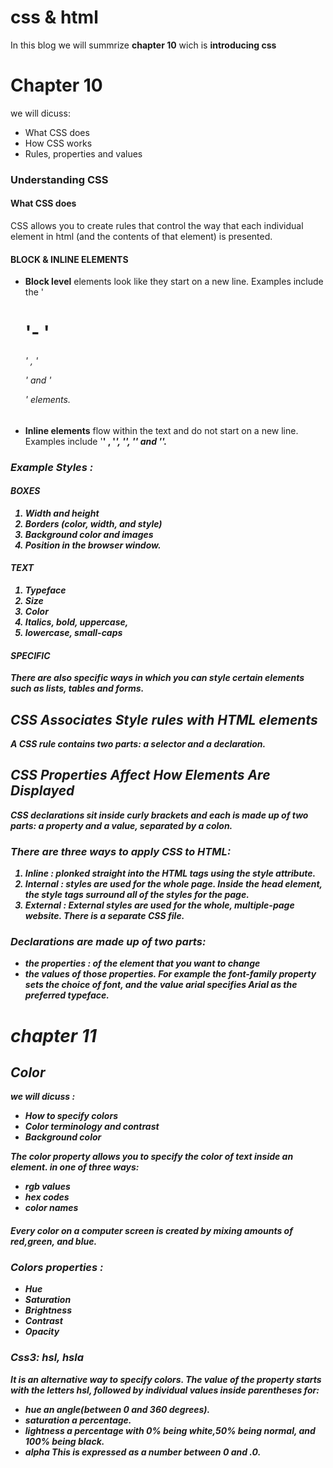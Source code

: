 # css & html

In this blog we will summrize **chapter 10** wich is **introducing css**

# Chapter 10

we will dicuss:

* What CSS does
* How CSS works
* Rules, properties and values

### Understanding CSS

#### What CSS does

CSS allows you to create rules that control the way that each individual element in html (and the contents of that element) is presented.

#### BLOCK & INLINE ELEMENTS

* **Block level** elements look like they start on a new line.
Examples include the '<h1>'- '<h6>' , '<p>' and '<div>' elements.
* **Inline elements** flow within the text and do not start on a new
line. Examples include '<b>' , '<i>', '<img>', '<em>' and '<span>'.

### Example Styles : 

#### BOXES
1. Width and height
1. Borders (color, width, and style)
1. Background color and images
1. Position in the browser window.

#### TEXT 

1. Typeface
1. Size
1. Color
1. Italics, bold, uppercase,
1. lowercase, small-caps

#### SPECIFIC
There are also specific ways in which you can style certain elements such as lists, tables and forms.

## CSS Associates Style rules with HTML elements

A CSS rule contains two parts: a *selector* and a *declaration*.

## CSS Properties Affect How Elements Are Displayed

CSS declarations sit inside curly brackets and each is made up of two parts: a *property* and a *value*, separated by a colon. 

### There are three ways to apply CSS to HTML:
1. **Inline** : plonked straight into the HTML tags using the style attribute.
2. **Internal** : styles are used for the whole page. Inside the head element, the *style* tags surround all of the styles for the page. 
3. **External** : External styles are used for the whole, multiple-page website. There is a *separate CSS file*.

### Declarations are made up of two parts: 
* the properties : of the element that you want to change
*  the values of those properties.
 **For example** the font-family property sets the choice of font, and the value arial specifies Arial as the preferred typeface.


# chapter 11 

## Color

we will dicuss : 
* How to specify colors
* Color terminology and contrast
* Background color

The color property allows you to specify the color of text inside an element.  in one of three ways:

* rgb values
* hex codes
* color names

#### Every color on a computer screen is created by mixing amounts of red,green, and blue. 


### Colors properties : 
* Hue 
* Saturation
* Brightness
* Contrast
* Opacity


### Css3: hsl, hsla
It is an alternative way to specify colors.
The value of the property starts
with the letters hsl, followed
by individual values inside
parentheses for:
* **hue**
 an angle(between 0 and 360 degrees).
* **saturation**
a percentage.
* **lightness**
 a percentage with 0% being white,50% being normal, and 100% being black.
* **alpha**
This is expressed as a number between 0 and .0.